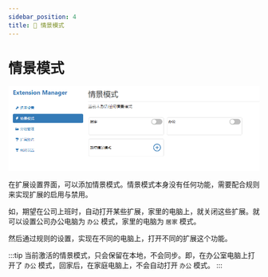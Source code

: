 ```yaml
---
sidebar_position: 4
title: 🔖 情景模式
---
```


# 情景模式

![scene-setting](./img/2023-08-19-18-01-11.png)

在扩展设置界面，可以添加情景模式。情景模式本身没有任何功能，需要配合规则来实现扩展的启用与禁用。

如，期望在公司上班时，自动打开某些扩展，家里的电脑上，就关闭这些扩展。就可以设置公司办公电脑为 `办公` 模式，家里的电脑为 `居家` 模式。

然后通过规则的设置，实现在不同的电脑上，打开不同的扩展这个功能。

:::tip
当前激活的情景模式，只会保留在本地，不会同步。即，在办公室电脑上打开了 `办公` 模式，回家后，在家庭电脑上，不会自动打开 `办公` 模式。
:::
